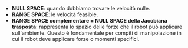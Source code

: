 - **NULL SPACE**: quando dobbiamo trovare le velocità nulle.
- **RANGE SPACE**: le velocità feasible.
- **RANGE SPACE complementare = NULL SPACE della Jacobiana trasposta**: rappresenta lo spazio delle forze che il robot può applicare sull'ambiente. Questo è fondamentale per compiti di manipolazione in cui il robot deve applicare forze o momenti specifici.

